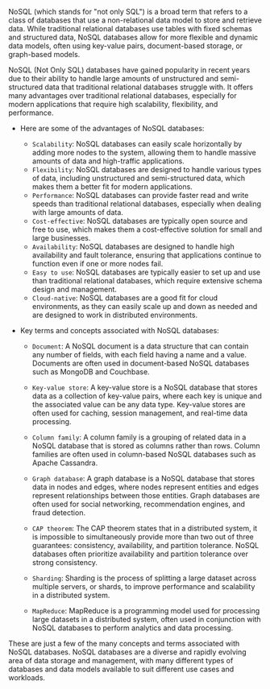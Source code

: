 NoSQL (which stands for "not only SQL") is a broad term that refers to a class of databases that use a non-relational data model to store and retrieve data. While traditional relational databases use tables with fixed schemas and structured data, NoSQL databases allow for more flexible and dynamic data models, often using key-value pairs, document-based storage, or graph-based models.

NoSQL (Not Only SQL) databases have gained popularity in recent years due to their ability to handle large amounts of unstructured and semi-structured data that traditional relational databases struggle with. It offers many advantages over traditional relational databases, especially for modern applications that require high scalability, flexibility, and performance.

-   Here are some of the advantages of NoSQL databases:

    -   `Scalability`: NoSQL databases can easily scale horizontally by adding more nodes to the system, allowing them to handle massive amounts of data and high-traffic applications.
    -   `Flexibility`: NoSQL databases are designed to handle various types of data, including unstructured and semi-structured data, which makes them a better fit for modern applications.
    -   `Performance`: NoSQL databases can provide faster read and write speeds than traditional relational databases, especially when dealing with large amounts of data.
    -   `Cost-effective`: NoSQL databases are typically open source and free to use, which makes them a cost-effective solution for small and large businesses.
    -   `Availability`: NoSQL databases are designed to handle high availability and fault tolerance, ensuring that applications continue to function even if one or more nodes fail.
    -   `Easy to use`: NoSQL databases are typically easier to set up and use than traditional relational databases, which require extensive schema design and management.
    -   `Cloud-native`: NoSQL databases are a good fit for cloud environments, as they can easily scale up and down as needed and are designed to work in distributed environments.

-   Key terms and concepts associated with NoSQL databases:

    -   `Document`: A NoSQL document is a data structure that can contain any number of fields, with each field having a name and a value. Documents are often used in document-based NoSQL databases such as MongoDB and Couchbase.

    -   `Key-value store`: A key-value store is a NoSQL database that stores data as a collection of key-value pairs, where each key is unique and the associated value can be any data type. Key-value stores are often used for caching, session management, and real-time data processing.
    -   `Column family`: A column family is a grouping of related data in a NoSQL database that is stored as columns rather than rows. Column families are often used in column-based NoSQL databases such as Apache Cassandra.
    -   `Graph database`: A graph database is a NoSQL database that stores data in nodes and edges, where nodes represent entities and edges represent relationships between those entities. Graph databases are often used for social networking, recommendation engines, and fraud detection.
    -   `CAP theorem`: The CAP theorem states that in a distributed system, it is impossible to simultaneously provide more than two out of three guarantees: consistency, availability, and partition tolerance. NoSQL databases often prioritize availability and partition tolerance over strong consistency.
    -   `Sharding`: Sharding is the process of splitting a large dataset across multiple servers, or shards, to improve performance and scalability in a distributed system.
    -   `MapReduce`: MapReduce is a programming model used for processing large datasets in a distributed system, often used in conjunction with NoSQL databases to perform analytics and data processing.

These are just a few of the many concepts and terms associated with NoSQL databases. NoSQL databases are a diverse and rapidly evolving area of data storage and management, with many different types of databases and data models available to suit different use cases and workloads.
